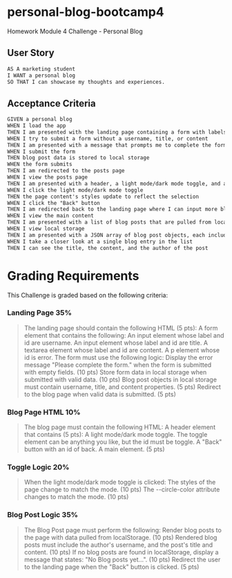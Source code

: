 # personal-blog-bootcamp4

Homework Module 4 Challenge - Personal Blog

## User Story

```markdown
AS A marketing student
I WANT a personal blog
SO THAT I can showcase my thoughts and experiences.
```

## Acceptance Criteria

```markdown
GIVEN a personal blog
WHEN I load the app
THEN I am presented with the landing page containing a form with labels and inputs for username, blog title, and blog content
WHEN I try to submit a form without a username, title, or content
THEN I am presented with a message that prompts me to complete the form.
WHEN I submit the form
THEN blog post data is stored to local storage
WHEN the form submits
THEN I am redirected to the posts page
WHEN I view the posts page
THEN I am presented with a header, a light mode/dark mode toggle, and a "Back" button
WHEN I click the light mode/dark mode toggle
THEN the page content's styles update to reflect the selection
WHEN I click the "Back" button
THEN I am redirected back to the landing page where I can input more blog entries
WHEN I view the main content
THEN I am presented with a list of blog posts that are pulled from local storage
WHEN I view local storage
THEN I am presented with a JSON array of blog post objects, each including the post author's username, title of the post, and post's content
WHEN I take a closer look at a single blog entry in the list
THEN I can see the title, the content, and the author of the post
```

# Grading Requirements

This Challenge is graded based on the following criteria:

### Landing Page 35%
> The landing page should contain the following HTML (5 pts):
> A form element that contains the following:
> An input element whose label and id are username.
> An input element whose label and id are title.
> A textarea element whose label and id are content.
> A p element whose id is error.
> The form must use the following logic:
> Display the error message "Please complete the form." when the form is submitted with empty fields. (10 pts)
> Store form data in local storage when submitted with valid data. (10 pts)
> Blog post objects in local storage must contain username, title, and content properties. (5 pts)
> Redirect to the blog page when valid data is submitted. (5 pts)

### Blog Page HTML 10%
> The blog page must contain the following HTML:
> A header element that contains (5 pts):
> A light mode/dark mode toggle. The toggle element can be anything you like, but the id must be toggle.
> A "Back" button with an id of back.
> A main element. (5 pts)

### Toggle Logic 20%
> When the light mode/dark mode toggle is clicked:
> The styles of the page change to match the mode. (10 pts)
> The --circle-color attribute changes to match the mode. (10 pts)

### Blog Post Logic 35%
> The Blog Post page must perform the following:
> Render blog posts to the page with data pulled from localStorage. (10 pts)
> Rendered blog posts must include the author's username, and the post's title and content. (10 pts)
> If no blog posts are found in localStorage, display a message that states: "No Blog posts yet...". (10 pts)
> Redirect the user to the landing page when the "Back" button is clicked. (5 pts)
